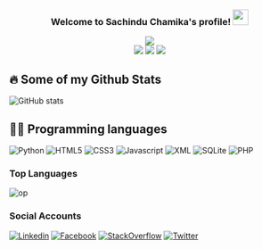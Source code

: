 <!---SachinduChamika/SachinduChamika is a ✨ special ✨ repository because its `README.md` (this file) appears on your GitHub profile.
You can click the Preview link to take a look at your changes.--->

<h3 align="center">
  Welcome to Sachindu Chamika's profile!
  <img src="https://media.giphy.com/media/hvRJCLFzcasrR4ia7z/giphy.gif" width="28">
</h3>
<p align="center">
    <img src="https://readme-typing-svg.herokuapp.com?color=%23F71A3C&center=true&vCenter=true&lines=Software+Engineer;Web+Developer"><br>
  <a href="https://www.linkedin.com/in/sachindu-chamika-8682a8256/"><img src="https://img.shields.io/badge/LinkedIn-0077B5?style=for-the-badge&logo=linkedin&logoColor=white"></a>
  <a href="https://t.me/JoyBiswas389"><img src="https://img.shields.io/badge/Telegram-2CA5E0?style=for-the-badge&logo=telegram&logoColor=white"></a>
  <a href="https://www.instagram.com/joybiswas389"><img src="https://img.shields.io/badge/Instagram-E4405F?style=for-the-badge&logo=instagram&logoColor=white"></a>
</p>

## 🔥 Some of my Github Stats
![GitHub stats](https://github-readme-stats.vercel.app/api?username=SachinduChamika&show_icons=true&theme=radical&hide_border=true&count_private=true)
</br>


## 👨‍💻 Programming languages
![Python](https://img.shields.io/badge/Python-%2314354C?&style=for-the-badge&logoColor=white&logo=python)
![HTML5](https://img.shields.io/badge/HTML5-E34F26?style=for-the-badge&logo=html5&logoColor=white)
![CSS3](https://img.shields.io/badge/CSS3-1572B6?style=for-the-badge&logo=css3&logoColor=white)
![Javascript](https://img.shields.io/badge/JavaScript-323330?style=for-the-badge&logo=javascript&logoColor=F7DF1E)
![XML](https://img.shields.io/badge/XML-FF6600?style=for-the-badge&logo=xml&logoColor=white)
![SQLite](https://img.shields.io/badge/SQLite-003B57?style=for-the-badge&logo=sqlite&logoColor=white)
![PHP](https://img.shields.io/badge/PHP-777BB4?style=for-the-badge&logo=php&logoColor=white)

### Top Languages
![op](https://github-readme-stats.vercel.app/api/top-langs/?username=SachinduChamika&theme=radical&layout=compact&langs_count=6&hide_border=true)

### Social Accounts
[![Linkedin](https://img.shields.io/badge/LinkedIn-0077B5?style=for-the-badge&logo=linkedin&logoColor=white)](https://www.linkedin.com/in/sachindu-chamika-8682a8256/)
[![Facebook](https://img.shields.io/badge/Facebook-1877F2?style=for-the-badge&logo=facebook&logoColor=white)](https://www.facebook.com/joybiswas390)
[![StackOverflow](https://img.shields.io/badge/Stack_Overflow-FE7A16?style=for-the-badge&logo=stack-overflow&logoColor=white)](https://stackoverflow.com/users/16010374/joy-biswas)
[![Twitter](https://img.shields.io/badge/Twitter-1DA1F2?style=for-the-badge&logo=twitter&logoColor=white)](https://www.twitter.com/joybiswas389)
